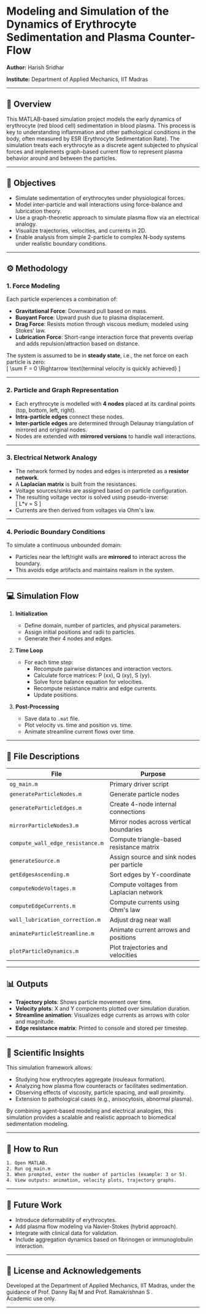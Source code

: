 
# Modeling and Simulation of the Dynamics of Erythrocyte Sedimentation and Plasma Counter-Flow

**Author:** Harish Sridhar

**Institute:** Department of Applied Mechanics, IIT Madras

---

## 📌 Overview

This MATLAB-based simulation project models the early dynamics of erythrocyte (red blood cell) sedimentation in blood plasma. This process is key to understanding inflammation and other pathological conditions in the body, often measured by ESR (Erythrocyte Sedimentation Rate). The simulation treats each erythrocyte as a discrete agent subjected to physical forces and implements graph-based current flow to represent plasma behavior around and between the particles.

---

## 🎯 Objectives

- Simulate sedimentation of erythrocytes under physiological forces.
- Model inter-particle and wall interactions using force-balance and lubrication theory.
- Use a graph-theoretic approach to simulate plasma flow via an electrical analogy.
- Visualize trajectories, velocities, and currents in 2D.
- Enable analysis from simple 2-particle to complex N-body systems under realistic boundary conditions.

---

## ⚙️ Methodology

### 1. Force Modeling

Each particle experiences a combination of:
- **Gravitational Force**: Downward pull based on mass.
- **Buoyant Force**: Upward push due to plasma displacement.
- **Drag Force**: Resists motion through viscous medium; modeled using Stokes' law.
- **Lubrication Force**: Short-range interaction force that prevents overlap and adds repulsion/attraction based on distance.

The system is assumed to be in **steady state**, i.e., the net force on each particle is zero:  
\[
\sum F = 0 \Rightarrow \text{terminal velocity is quickly achieved}
\]

---

### 2. Particle and Graph Representation

- Each erythrocyte is modelled with **4 nodes** placed at its cardinal points (top, bottom, left, right).
- **Intra-particle edges** connect these nodes.
- **Inter-particle edges** are determined through Delaunay triangulation of mirrored and original nodes.
- Nodes are extended with **mirrored versions** to handle wall interactions.

---

### 3. Electrical Network Analogy

- The network formed by nodes and edges is interpreted as a **resistor network**.
- A **Laplacian matrix** is built from the resistances.
- Voltage sources/sinks are assigned based on particle configuration.
- The resulting voltage vector is solved using pseudo-inverse:  
  \[
  L*v = S
  \]
- Currents are then derived from voltages via Ohm's law.

---

### 4. Periodic Boundary Conditions

To simulate a continuous unbounded domain:
- Particles near the left/right walls are **mirrored** to interact across the boundary.
- This avoids edge artifacts and maintains realism in the system.

---

## 💻 Simulation Flow

1. **Initialization**
   - Define domain, number of particles, and physical parameters.
   - Assign initial positions and radii to particles.
   - Generate their 4 nodes and edges.

2. **Time Loop**
   - For each time step:
     - Recompute pairwise distances and interaction vectors.
     - Calculate force matrices: P (xx), Q (xy), S (yy).
     - Solve force balance equation for velocities.
     - Recompute resistance matrix and edge currents.
     - Update positions.

3. **Post-Processing**
   - Save data to `.mat` file.
   - Plot velocity vs. time and position vs. time.
   - Animate streamline current flows over time.

---

## 📁 File Descriptions

| File | Purpose |
|------|---------|
| `og_main.m` | Primary driver script |
| `generateParticleNodes.m` | Generate particle nodes |
| `generateParticleEdges.m` | Create 4-node internal connections |
| `mirrorParticleNodes3.m` | Mirror nodes across vertical boundaries |
| `compute_wall_edge_resistance.m` | Compute triangle-based resistance matrix |
| `generateSource.m` | Assign source and sink nodes per particle |
| `getEdgesAscending.m` | Sort edges by Y-coordinate |
| `computeNodeVoltages.m` | Compute voltages from Laplacian network |
| `computeEdgeCurrents.m` | Compute currents using Ohm's law |
| `wall_lubrication_correction.m` | Adjust drag near wall |
| `animateParticleStreamline.m` | Animate current arrows and positions |
| `plotParticleDynamics.m` | Plot trajectories and velocities |


---

## 📊 Outputs

- **Trajectory plots**: Shows particle movement over time.
- **Velocity plots**: X and Y components plotted over simulation duration.
- **Streamline animation**: Visualizes edge currents as arrows with color and magnitude.
- **Edge resistance matrix**: Printed to console and stored per timestep.

---

## 🔬 Scientific Insights

This simulation framework allows:
- Studying how erythrocytes aggregate (rouleaux formation).
- Analyzing how plasma flow counteracts or facilitates sedimentation.
- Observing effects of viscosity, particle spacing, and wall proximity.
- Extension to pathological cases (e.g., anisocytosis, abnormal plasma).

By combining agent-based modeling and electrical analogies, this simulation provides a scalable and realistic approach to biomedical sedimentation modeling.

---

## 🚀 How to Run

```bash
1. Open MATLAB.
2. Run og_main.m
3. When prompted, enter the number of particles (example: 3 or 5).
4. View outputs: animation, velocity plots, trajectory graphs.
```

---

## 🧠 Future Work

- Introduce deformability of erythrocytes.
- Add plasma flow modeling via Navier-Stokes (hybrid approach).
- Integrate with clinical data for validation.
- Include aggregation dynamics based on fibrinogen or immunoglobulin interaction.

---

## 📎 License and Acknowledgements

Developed at the Department of Applied Mechanics, IIT Madras, under the guidance of Prof. Danny Raj M and Prof. Ramakrishnan S .  
Academic use only.

---

